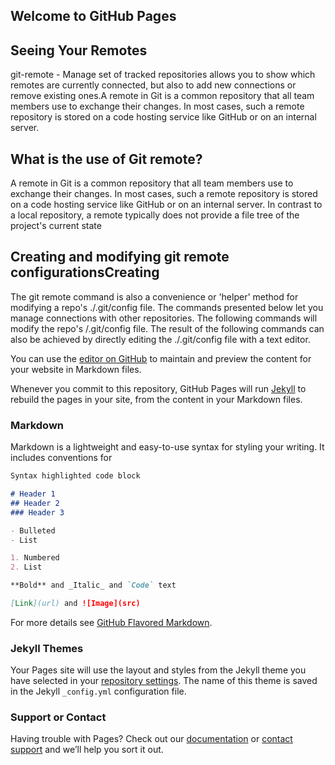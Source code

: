 ## Welcome to GitHub Pages
## Seeing Your Remotes


git-remote - Manage set of tracked repositories  allows you to show which remotes are currently connected, but also to add new connections or remove existing ones.A remote in Git is a common repository that all team members use to exchange their changes. In most cases, such a remote repository is stored on a code hosting service like GitHub or on an internal server.

## What is the use of Git remote?
A remote in Git is a common repository that all team members use to exchange their changes. In most cases, such a remote repository is stored on a code hosting service like GitHub or on an internal server. In contrast to a local repository, a remote typically does not provide a file tree of the project's current state

## Creating and modifying git remote configurationsCreating 
The git remote command is also a convenience or 'helper' method for modifying a repo's ./.git/config file. The commands presented below let you manage connections with other repositories. The following commands will modify the repo's /.git/config file. The result of the following commands can also be achieved by directly editing the ./.git/config file with a text editor.




You can use the [editor on GitHub](https://github.com/Maramessa/github/edit/master/README.md) to maintain and preview the content for your website in Markdown files.

Whenever you commit to this repository, GitHub Pages will run [Jekyll](https://jekyllrb.com/) to rebuild the pages in your site, from the content in your Markdown files.

### Markdown

Markdown is a lightweight and easy-to-use syntax for styling your writing. It includes conventions for

```markdown
Syntax highlighted code block

# Header 1
## Header 2
### Header 3

- Bulleted
- List

1. Numbered
2. List

**Bold** and _Italic_ and `Code` text

[Link](url) and ![Image](src)
```

For more details see [GitHub Flavored Markdown](https://guides.github.com/features/mastering-markdown/).

### Jekyll Themes

Your Pages site will use the layout and styles from the Jekyll theme you have selected in your [repository settings](https://github.com/Maramessa/github/settings). The name of this theme is saved in the Jekyll `_config.yml` configuration file.

### Support or Contact

Having trouble with Pages? Check out our [documentation](https://help.github.com/categories/github-pages-basics/) or [contact support](https://github.com/contact) and we’ll help you sort it out.
